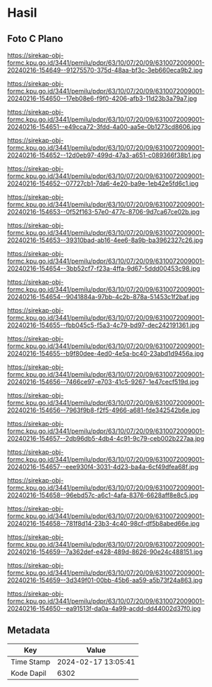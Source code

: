 # Hasil

## Foto C Plano

https://sirekap-obj-formc.kpu.go.id/3441/pemilu/pdpr/63/10/07/20/09/6310072009001-20240216-154649--91275570-375d-48aa-bf3c-3eb660eca9b2.jpg

https://sirekap-obj-formc.kpu.go.id/3441/pemilu/pdpr/63/10/07/20/09/6310072009001-20240216-154650--17eb08e6-f9f0-4206-afb3-11d23b3a79a7.jpg

https://sirekap-obj-formc.kpu.go.id/3441/pemilu/pdpr/63/10/07/20/09/6310072009001-20240216-154651--e49cca72-3fdd-4a00-aa5e-0b1273cd8606.jpg

https://sirekap-obj-formc.kpu.go.id/3441/pemilu/pdpr/63/10/07/20/09/6310072009001-20240216-154652--12d0eb97-499d-47a3-a651-c089366f38b1.jpg

https://sirekap-obj-formc.kpu.go.id/3441/pemilu/pdpr/63/10/07/20/09/6310072009001-20240216-154652--07727cb1-7da6-4e20-ba9e-1eb42e5fd6c1.jpg

https://sirekap-obj-formc.kpu.go.id/3441/pemilu/pdpr/63/10/07/20/09/6310072009001-20240216-154653--0f52f163-57e0-477c-8706-9d7ca67ce02b.jpg

https://sirekap-obj-formc.kpu.go.id/3441/pemilu/pdpr/63/10/07/20/09/6310072009001-20240216-154653--39310bad-ab16-4ee6-8a9b-ba3962327c26.jpg

https://sirekap-obj-formc.kpu.go.id/3441/pemilu/pdpr/63/10/07/20/09/6310072009001-20240216-154654--3bb52cf7-f23a-4ffa-9d67-5ddd00453c98.jpg

https://sirekap-obj-formc.kpu.go.id/3441/pemilu/pdpr/63/10/07/20/09/6310072009001-20240216-154654--9041884a-97bb-4c2b-878a-51453c1f2baf.jpg

https://sirekap-obj-formc.kpu.go.id/3441/pemilu/pdpr/63/10/07/20/09/6310072009001-20240216-154655--fbb045c5-f5a3-4c79-bd97-dec242191361.jpg

https://sirekap-obj-formc.kpu.go.id/3441/pemilu/pdpr/63/10/07/20/09/6310072009001-20240216-154655--b9f80dee-4ed0-4e5a-bc40-23abd1d9456a.jpg

https://sirekap-obj-formc.kpu.go.id/3441/pemilu/pdpr/63/10/07/20/09/6310072009001-20240216-154656--7466ce97-e703-41c5-9267-1e47cecf519d.jpg

https://sirekap-obj-formc.kpu.go.id/3441/pemilu/pdpr/63/10/07/20/09/6310072009001-20240216-154656--7963f9b8-f2f5-4966-a681-fde342542b6e.jpg

https://sirekap-obj-formc.kpu.go.id/3441/pemilu/pdpr/63/10/07/20/09/6310072009001-20240216-154657--2db96db5-4db4-4c91-9c79-ceb002b227aa.jpg

https://sirekap-obj-formc.kpu.go.id/3441/pemilu/pdpr/63/10/07/20/09/6310072009001-20240216-154657--eee930f4-3031-4d23-ba4a-6cf49dfea68f.jpg

https://sirekap-obj-formc.kpu.go.id/3441/pemilu/pdpr/63/10/07/20/09/6310072009001-20240216-154658--96ebd57c-a6c1-4afa-8376-6628aff8e8c5.jpg

https://sirekap-obj-formc.kpu.go.id/3441/pemilu/pdpr/63/10/07/20/09/6310072009001-20240216-154658--781f8d14-23b3-4c40-98cf-df5b8abed66e.jpg

https://sirekap-obj-formc.kpu.go.id/3441/pemilu/pdpr/63/10/07/20/09/6310072009001-20240216-154659--7a362def-e428-489d-8626-90e24c488151.jpg

https://sirekap-obj-formc.kpu.go.id/3441/pemilu/pdpr/63/10/07/20/09/6310072009001-20240216-154659--3d349f01-00bb-45b6-aa59-a5b73f24a863.jpg

https://sirekap-obj-formc.kpu.go.id/3441/pemilu/pdpr/63/10/07/20/09/6310072009001-20240216-154650--ea91513f-da0a-4a99-acdd-dd44002d37f0.jpg


## Metadata

| Key        | Value               |
| ---------- | ------------------- |
| Time Stamp | 2024-02-17 13:05:41 |
| Kode Dapil | 6302                |



